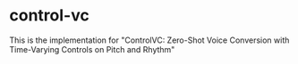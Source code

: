 # control-vc
This is the implementation for "ControlVC: Zero-Shot Voice Conversion with Time-Varying Controls on Pitch and Rhythm"
